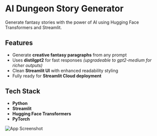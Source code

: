 #  AI Dungeon Story Generator

Generate fantasy stories with the power of AI using Hugging Face Transformers and Streamlit.

##  Features

- Generate **creative fantasy paragraphs** from any prompt
- Uses **distilgpt2** for fast responses *(upgradeable to gpt2-medium for richer outputs)*
- Clean **Streamlit UI** with enhanced readability styling
- Fully ready for **Streamlit Cloud deployment**

## Tech Stack

- **Python**
- **Streamlit**
- **Hugging Face Transformers**
- **PyTorch**



![App Screenshot](./screenshot.png)

